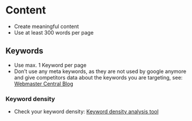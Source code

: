 # Content
* Create meaningful content
* Use at least 300 words per page

## Keywords
* Use max. 1 Keyword per page
* Don’t use any meta keywords, as they are not used by google anymore and give competitors data about the keywords you are targeting, see: [Webmaster Central Blog](https://webmasters.googleblog.com/2009/09/google-does-not-use-keywords-meta-tag.html)

### Keyword density
* Check your keyword density: [Keyword density analysis tool](https://imninjas.com/seo-tools/keyword-density/)
